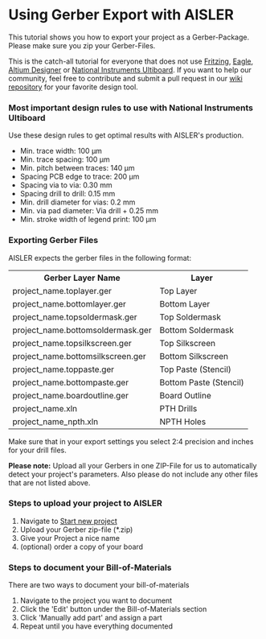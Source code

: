 <!-- --- title: Using Gerber Export with AISLER -->
# Using Gerber Export with AISLER
This tutorial shows you how to export your project as a Gerber-Package. Please make sure you zip your Gerber-Files.

This is the catch-all tutorial for everyone that does not use [Fritzing](Fritzing), [Eagle](Autodesk-Eagle), [Altium Designer](Altium-Designer) or [National Instruments Ultiboard](national-instruments-ultiboard). If you want to help our community, feel free to contribute and submit a pull request in our [wiki repository](https://github.com/AislerHQ/aisler-wiki) for your favorite design tool.

### Most important design rules to use with National Instruments Ultiboard ###
Use these design rules to get optimal results with AISLER's production.

- Min. trace width: 100 μm
- Min. trace spacing: 100 μm
- Min. pitch between traces: 140 μm
- Spacing PCB edge to trace: 200 μm
- Spacing via to via: 0.30 mm
- Spacing drill to drill: 0.15 mm
- Min. drill diameter for vias: 0.2 mm
- Min. via pad diameter: Via drill + 0.25 mm
- Min. stroke width of legend print: 100 μm

### Exporting Gerber Files ###

AISLER expects the gerber files in the following format:

<table>
<tr><th>Gerber Layer Name</th><th>Layer</th></tr>
<tr> <td>project_name.toplayer.ger</td><td>Top Layer</td> </tr>
<tr> <td>project_name.bottomlayer.ger</td><td>Bottom Layer</td> </tr>
<tr> <td>project_name.topsoldermask.ger</td><td>Top Soldermask</td> </tr>
<tr> <td>project_name.bottomsoldermask.ger</td><td>Bottom Soldermask</td> </tr>
<tr> <td>project_name.topsilkscreen.ger</td><td>Top Silkscreen</td> </tr>
<tr> <td>project_name.bottomsilkscreen.ger</td><td>Bottom Silkscreen</td> </tr>
<tr> <td>project_name.toppaste.ger</td><td>Top Paste (Stencil)</td> </tr>
<tr> <td>project_name.bottompaste.ger</td><td>Bottom Paste (Stencil)</td> </tr>
<tr> <td>project_name.boardoutline.ger</td><td>Board Outline</td> </tr>
<tr> <td>project_name.xln</td><td>PTH Drills</td> </tr>
<tr> <td>project_name_npth.xln</td><td>NPTH Holes</td> </tr>
</table>

Make sure that in your export settings you select 2:4 precision and inches for your drill files.

**Please note:** Upload all your Gerbers in one ZIP-File for us to automatically detect your project's parameters. Also please do not include any other files that are not listed above.

### Steps to upload your project to AISLER ###

1. Navigate to [Start new project](https://go.aisler.net/p/new "Start new Project")
2. Upload your Gerber zip-file (*.zip)
3. Give your Project a nice name
4. (optional) order a copy of your board

### Steps to document your Bill-of-Materials
There are two ways to document your bill-of-materials

1. Navigate to the project you want to document
2. Click the 'Edit' button under the Bill-of-Materials section
3. Click 'Manually add part' and assign a part
4. Repeat until you have everything documented

